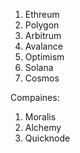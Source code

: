 1. Ethreum
2. Polygon
3. Arbitrum
4. Avalance
5. Optimism
6. Solana
7. Cosmos

Compaines:
1. Moralis
2. Alchemy
3. Quicknode